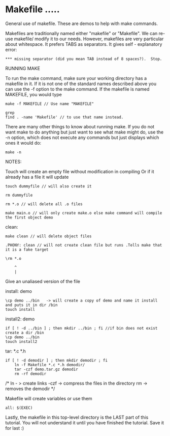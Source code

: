 # Makefile .....
General use of makefile. These are demos to help with make commands.

Makefiles are traditionally named either "makefile" or "Makefile". We can re-use makefile/ modify it to our needs. 
However, makefiles are very particular about whitespace. It prefers TABS as separators. It gives self - explanatory error:

    *** missing separator (did you mean TAB instead of 8 spaces?).  Stop.

RUNNING MAKE

To run the make command, make sure your working directory has a makefile 
in it. If it is not one of the standard names described above you can use the 
-f option to the make command. If the makefile is named MAKEFILE, you would type

    make -f MAKEFILE // Use name "MAKEFILE"
    
    grep 
    find . -name 'Makefile' // to use that name instead. 


There are many other things to know about running make. If you do not want make to do anything but just want to see what make might do, use the -n option, which does not execute any commands but just displays which ones it would do:

    make -n

NOTES:

Touch will create an empty file without modification in compiling
Or if it already has a file it will update

    touch dummyfile // will also create it

    rm dummyfile

    rm *.o // will delete all .o files

    make main.o // will only create make.o else make command will compile the first object demo

clean:

    make clean // will delete object files

    .PHONY: clean // will not create clean file but runs .Tells make that it is a fake target

    \rm *.o
    
        ^
        |

Give an unaliased version of the file

install: demo

    \cp demo ../bin   -> will create a copy of demo and name it install and puts it in dir /bin
    touch install

install2: demo

    if [ ! -d ../bin ] ; then mkdir ../bin ; fi //if bin does not exist create a dir /bin
    \cp demo ../bin
    touch install2

tar: *.c *.h
    
    if [ ! -d demodir ] ; then mkdir demodir ; fi
        ln -f Makefile *.c *.h demodir/
        tar -czf demo.tar.gz demodir
        rm -rf demodir

/*  ln - > create links
    -czf -> compress the files in the directory
    rm -> removes the demodir */

Makefile will create variables or use them

    all: $(EXEC)

Lastly, the makefile in this top-level directory is the LAST part of this 
tutorial. You will not understand it until you have finished the tutorial.
Save it for last :)
